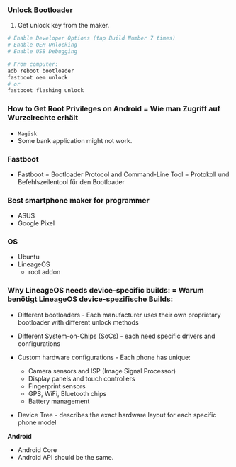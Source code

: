 ### Unlock Bootloader
1. Get unlock key from the maker.

```bash
# Enable Developer Options (tap Build Number 7 times)
# Enable OEM Unlocking
# Enable USB Debugging

# From computer:
adb reboot bootloader
fastboot oem unlock
# or
fastboot flashing unlock
```


### How to Get Root Privileges on Android = Wie man Zugriff auf Wurzelrechte erhält
* `Magisk`
* Some bank application might not work.

### Fastboot

* Fastboot = Bootloader Protocol and Command-Line Tool = Protokoll und Befehlszeilentool für den
Bootloader


### Best smartphone maker for programmer

* ASUS
* Google Pixel

### OS
* Ubuntu
* LineageOS
    * root addon

### Why LineageOS needs device-specific builds: = Warum benötigt LineageOS device-spezifische Builds:

* Different bootloaders - Each manufacturer uses their own proprietary bootloader with different unlock methods

* Different System-on-Chips (SoCs) -  each need specific drivers and configurations

* Custom hardware configurations - Each phone has unique:
    * Camera sensors and ISP (Image Signal Processor)
    * Display panels and touch controllers
    * Fingerprint sensors
    * GPS, WiFi, Bluetooth chips
    * Battery management

* Device Tree - describes the exact hardware layout for each specific phone model

**Android**
* Android Core
* Android API  should be the same.
